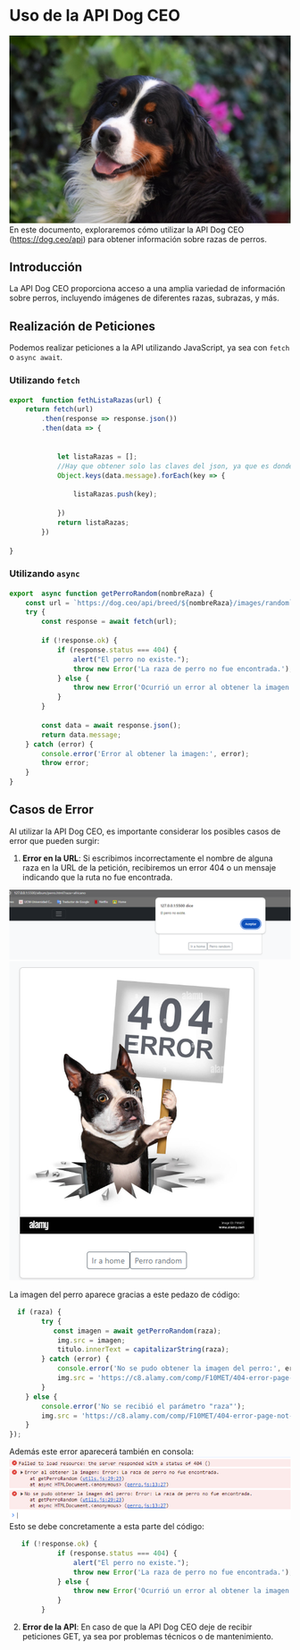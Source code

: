 


# Uso de la API Dog CEO

![imagenFondo](\img\imagenFondo.jpg)
En este documento, exploraremos cómo utilizar la API Dog CEO (<https://dog.ceo/api>) para obtener información sobre razas de perros.

## Introducción

La API Dog CEO proporciona acceso a una amplia variedad de información sobre perros, incluyendo imágenes de diferentes razas, subrazas, y más.

## Realización de Peticiones

Podemos realizar peticiones a la API utilizando JavaScript, ya sea con `fetch` o `async await`.

### Utilizando `fetch`

```javascript
export  function fethListaRazas(url) {
    return fetch(url)
        .then(response => response.json())
        .then(data => {

    
            let listaRazas = [];
            //Hay que obtener solo las claves del json, ya que es donde se encuentra el nombre de las razas
            Object.keys(data.message).forEach(key => {
    
                listaRazas.push(key);
    
            })
            return listaRazas;
        })
       
}
```

### Utilizando `async`

```javascript
export  async function getPerroRandom(nombreRaza) {
    const url = `https://dog.ceo/api/breed/${nombreRaza}/images/random`;
    try {
        const response = await fetch(url);

        if (!response.ok) {
            if (response.status === 404) {
                alert("El perro no existe.");
                throw new Error('La raza de perro no fue encontrada.');
            } else {
                throw new Error('Ocurrió un error al obtener la imagen.');
            }
        }

        const data = await response.json();
        return data.message;
    } catch (error) {
        console.error('Error al obtener la imagen:', error);
        throw error;
    }
}
```

## Casos de Error

Al utilizar la API Dog CEO, es importante considerar los posibles casos de error que pueden surgir:

1. **Error en la URL**: Si escribimos incorrectamente el nombre de alguna raza en la URL de la petición, recibiremos un error 404 o un mensaje indicando que la ruta no fue encontrada.

![Error1](.\img\error1.png)
![Error1(2)](.\img\ejError1.png)

La imagen del perro aparece gracias a este pedazo de código:

```javascript
  if (raza) { 
        try {
           const imagen = await getPerroRandom(raza);
            img.src = imagen;
            titulo.innerText = capitalizarString(raza);
        } catch (error) {
            console.error('No se pudo obtener la imagen del perro:', error);
            img.src = 'https://c8.alamy.com/comp/F10MET/404-error-page-not-found-concept-and-a-broken-or-dead-link-symbol-F10MET.jpg';
        }
    } else {
        console.error('No se recibió el parámetro "raza"');
        img.src = 'https://c8.alamy.com/comp/F10MET/404-error-page-not-found-concept-and-a-broken-or-dead-link-symbol-F10MET.jpg';
    }
});
```

Además este error aparecerá también en consola:
![ErroConsola](\img\errorConsola.png)
Esto se debe concretamente a esta parte del código:

```javascript
   if (!response.ok) {
            if (response.status === 404) {
                alert("El perro no existe.");
                throw new Error('La raza de perro no fue encontrada.');
            } else {
                throw new Error('Ocurrió un error al obtener la imagen.');
            }
        }
```

2. **Error de la API**: En caso de que la API Dog CEO deje de recibir peticiones GET, ya sea por problemas técnicos o de mantenimiento.
